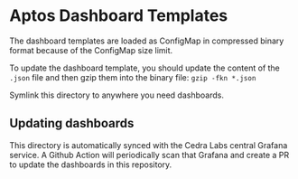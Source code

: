 # Aptos Dashboard Templates

The dashboard templates are loaded as ConfigMap in compressed binary format because of the ConfigMap size limit.

To update the dashboard template, you should update the content of the `.json` file and then gzip them into the binary file: `gzip -fkn *.json`

Symlink this directory to anywhere you need dashboards.

## Updating dashboards

This directory is automatically synced with the Cedra Labs central Grafana service. A Github Action will periodically scan that Grafana and create a PR to update the dashboards in this repository.
